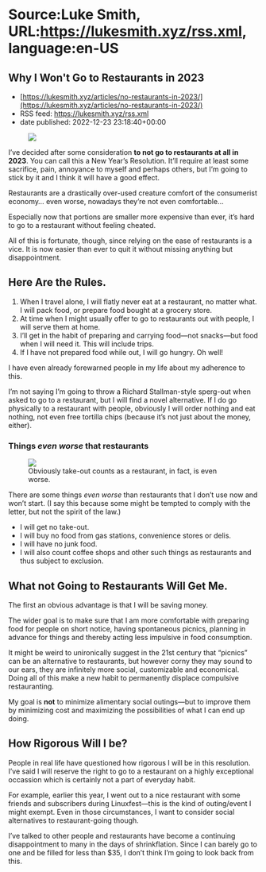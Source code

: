 # Source:Luke Smith, URL:https://lukesmith.xyz/rss.xml, language:en-US

## Why I Won't Go to Restaurants in 2023
 - [https://lukesmith.xyz/articles/no-restaurants-in-2023/](https://lukesmith.xyz/articles/no-restaurants-in-2023/)
 - RSS feed: https://lukesmith.xyz/rss.xml
 - date published: 2022-12-23 23:18:40+00:00

<figure class="titleimg"><a href="https://upload.wikimedia.org/wikipedia/commons/a/a8/Nighthawks_by_Edward_Hopper_1942.jpg"><img src="https://lukesmith.xyz/pix/nighthawks.webp" /></a></figure>

<p>I&rsquo;ve decided after some consideration <strong>to not go to restaurants at all in 2023</strong>.
You can call this a New Year&rsquo;s Resolution.
It&rsquo;ll require at least some sacrifice, pain, annoyance to myself and perhaps others, but I&rsquo;m going to stick by it and I think it will have a good effect.</p>
<p>Restaurants are a drastically over-used creature comfort of the consumerist economy&hellip; even worse, nowadays they&rsquo;re not even comfortable&hellip;</p>
<p>Especially now that portions are smaller more expensive than ever, it&rsquo;s hard to go to a restaurant without feeling cheated.</p>
<p>All of this is fortunate, though, since relying on the ease of restaurants is a vice.
It is now easier than ever to quit it without missing anything but disappointment.</p>
<h2 id="here-are-the-rules">Here Are the Rules.</h2>
<ol>
<li>When I travel alone, I will flatly never eat at a restaurant, no matter what. I will pack food, or prepare food bought at a grocery store.</li>
<li>At time when I might usually offer to go to restaurants out with people, I will serve them at home.</li>
<li>I&rsquo;ll get in the habit of preparing and carrying food&mdash;not snacks&mdash;but food when I will need it. This will include trips.</li>
<li>If I have not prepared food while out, I will go hungry. Oh well!</li>
</ol>
<p>I have even already forewarned people in my life about my adherence to this.</p>
<p>I&rsquo;m not saying I&rsquo;m going to throw a Richard Stallman-style sperg-out when asked to go to a restaurant, but I will find a novel alternative.
If I do go physically to a restaurant with people, obviously I will order nothing and eat nothing, not even free tortilla chips (because it&rsquo;s not just about the money, either).</p>
<h3 id="things-even-worse-that-restaurants">Things <em>even worse</em> that restaurants</h3>

<figure class="titleimg"><a href="https://lukesmith.xyz/pix/grubhub.png"><img src="https://lukesmith.xyz/pix/grubhub.png" /></a><figcaption>Obviously take-out counts as a restaurant, in fact, is even worse.</figcaption></figure>

<p>There are some things <em>even worse</em> than restaurants that I don&rsquo;t use now and won&rsquo;t start.
(I say this because some might be tempted to comply with the letter, but not the spirit of the law.)</p>
<ul>
<li>I will get no take-out.</li>
<li>I will buy no food from gas stations, convenience stores or delis.</li>
<li>I will have no junk food.</li>
<li>I will also count coffee shops and other such things as restaurants and thus subject to exclusion.</li>
</ul>
<h2 id="what-not-going-to-restaurants-will-get-me">What not Going to Restaurants Will Get Me.</h2>
<p>The first an obvious advantage is that I will be saving money.</p>
<p>The wider goal is to make sure that I am more comfortable with preparing food for people on short notice, having spontaneous picnics, planning in advance for things and thereby acting less impulsive in food consumption.</p>
<p>It might be weird to unironically suggest in the 21st century that &ldquo;picnics&rdquo; can be an alternative to restaurants, but however corny they may sound to our ears, they are infinitely more social, customizable and economical.
Doing all of this make a new habit to permanently displace compulsive restauranting.</p>
<p>My goal is <strong>not</strong> to minimize alimentary social outings&mdash;but to improve them by minimizing cost and maximizing the possibilities of what I can end up doing.</p>
<h2 id="how-rigorous-will-i-be">How Rigorous Will I be?</h2>
<p>People in real life have questioned how rigorous I will be in this resolution.
I&rsquo;ve said I will reserve the right to go to a restaurant on a highly exceptional occassion which is certainly not a part of everyday habit.</p>
<p>For example, earlier this year, I went out to a nice restaurant with some friends and subscribers during Linuxfest&mdash;this is the kind of outing/event I might exempt.
Even in those circumstances, I want to consider social alternatives to restaurant-going though.</p>
<p>I&rsquo;ve talked to other people and restaurants have become a continuing disappointment to many in the days of shrinkflation.
Since I can barely go to one and be filled for less than $35, I don&rsquo;t think I&rsquo;m going to look back from this.</p>


